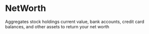 # NetWorth
Aggregates stock holdings current value, bank accounts, credit card balances, and other assets to return your net worth
